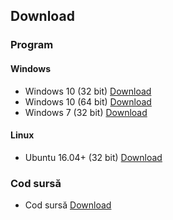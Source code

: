 ## Download

### Program

#### Windows
- Windows 10 (32 bit) [Download](https://gofile.io/?c=hrsYCm)
- Windows 10 (64 bit) [Download](https://gofile.io/?c=2kWCIT)
- Windows 7 (32 bit) [Download](https://gofile.io/?c=1zS4Lv)

#### Linux
- Ubuntu 16.04+ (32 bit) [Download](https://gofile.io/?c=fcIKSs)

### Cod sursă
- Cod sursă [Download](https://gofile.io/?c=XIGPnT)
